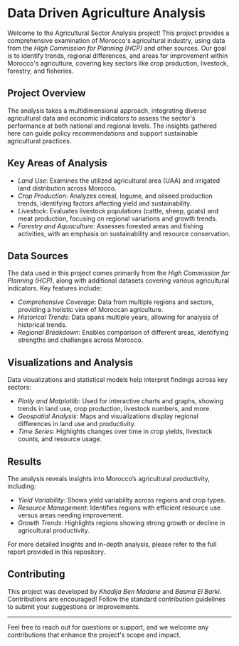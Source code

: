 # Data Driven Agriculture Analysis

Welcome to the Agricultural Sector Analysis project! This project provides a comprehensive examination of Morocco's agricultural industry, using data from the *High Commission for Planning (HCP)* and other sources. Our goal is to identify trends, regional differences, and areas for improvement within Morocco's agriculture, covering key sectors like crop production, livestock, forestry, and fisheries.

## Project Overview
The analysis takes a multidimensional approach, integrating diverse agricultural data and economic indicators to assess the sector's performance at both national and regional levels. The insights gathered here can guide policy recommendations and support sustainable agricultural practices.

## Key Areas of Analysis
- *Land Use*: Examines the utilized agricultural area (UAA) and irrigated land distribution across Morocco.
- *Crop Production*: Analyzes cereal, legume, and oilseed production trends, identifying factors affecting yield and sustainability.
- *Livestock*: Evaluates livestock populations (cattle, sheep, goats) and meat production, focusing on regional variations and growth trends.
- *Forestry and Aquaculture*: Assesses forested areas and fishing activities, with an emphasis on sustainability and resource conservation.

## Data Sources
The data used in this project comes primarily from the *High Commission for Planning (HCP)*, along with additional datasets covering various agricultural indicators. Key features include:
- *Comprehensive Coverage*: Data from multiple regions and sectors, providing a holistic view of Moroccan agriculture.
- *Historical Trends*: Data spans multiple years, allowing for analysis of historical trends.
- *Regional Breakdown*: Enables comparison of different areas, identifying strengths and challenges across Morocco.

## Visualizations and Analysis
Data visualizations and statistical models help interpret findings across key sectors:
- *Plotly and Matplotlib*: Used for interactive charts and graphs, showing trends in land use, crop production, livestock numbers, and more.
- *Geospatial Analysis*: Maps and visualizations display regional differences in land use and productivity.
- *Time Series*: Highlights changes over time in crop yields, livestock counts, and resource usage.

## Results
The analysis reveals insights into Morocco’s agricultural productivity, including:
- *Yield Variability*: Shows yield variability across regions and crop types.
- *Resource Management*: Identifies regions with efficient resource use versus areas needing improvement.
- *Growth Trends*: Highlights regions showing strong growth or decline in agricultural productivity.
  
For more detailed insights and in-depth analysis, please refer to the full report provided in this repository.
## Contributing
This project was developed by *Khadija Ben Madane* and *Basma El Barki*. Contributions are encouraged! Follow the standard contribution guidelines to submit your suggestions or improvements.

---

Feel free to reach out for questions or support, and we welcome any contributions that enhance the project's scope and impact.
